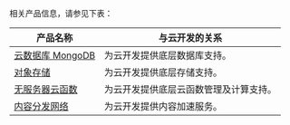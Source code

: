 相关产品信息，请参见下表：

| 产品名称 | 与云开发的关系 |
|---------|---------|
| [云数据库 MongoDB](https://cloud.tencent.com/document/product/240/3544) | 为云开发提供底层数据库支持。 |
| [对象存储](https://cloud.tencent.com/document/product/436/6222) |  为云开发提供底层存储支持。 |
| [无服务器云函数](https://cloud.tencent.com/document/product/583/9199) | 为云开发提供底层云函数管理及计算支持。 |
| [内容分发网络](https://cloud.tencent.com/document/product/228/2939) | 为云开发提供内容加速服务。 |
